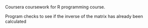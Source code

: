 Coursera coursework for R programming course.

Program checks to see if the inverse of the matrix has already been calculated
